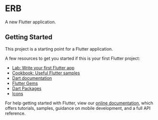 # ERB

A new Flutter application.

## Getting Started

This project is a starting point for a Flutter application.

A few resources to get you started if this is your first Flutter project:

- [Lab: Write your first Flutter app](https://flutter.dev/docs/get-started/codelab)
- [Cookbook: Useful Flutter samples](https://flutter.dev/docs/cookbook)
- [Dart documentation](https://dart.dev/guides)
- [Flutter Gems](https://fluttergems.dev/)
- [Dart Packages](https://pub.dev/)
- [Icons](https://www.iconfinder.com/)

For help getting started with Flutter, view our
[online documentation](https://flutter.dev/docs), which offers tutorials,
samples, guidance on mobile development, and a full API reference.
